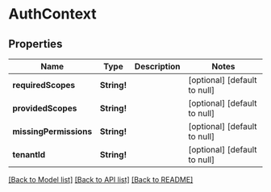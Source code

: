 # AuthContext

## Properties
Name | Type | Description | Notes
------------ | ------------- | ------------- | -------------
**requiredScopes** | **String!** |  | [optional] [default to null]
**providedScopes** | **String!** |  | [optional] [default to null]
**missingPermissions** | **String!** |  | [optional] [default to null]
**tenantId** | **String!** |  | [optional] [default to null]

[[Back to Model list]](../README.md#documentation-for-models) [[Back to API list]](../README.md#documentation-for-api-endpoints) [[Back to README]](../README.md)


